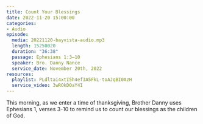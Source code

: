 ```yaml
---
title: Count Your Blessings
date: 2022-11-20 15:00:00
categories:
- Audio
episode:
  media: 20221120-bayvista-audio.mp3
  length: 15250020
  duration: "36:38"
  passage: Ephesians 1:3–10
  speaker: Bro. Danny Nance
  service_date: November 20th, 2022
resources:
  playlist: PLdltai4xtI5h4ef3A5FkL-toAJqBI0AzH
  service_video: 3wROkDOaY4I
---
```

This morning, as we enter a time of thanksgiving, Brother Danny uses Ephesians 1, verses 3-10 to remind us to count our blessings as the children of God.  